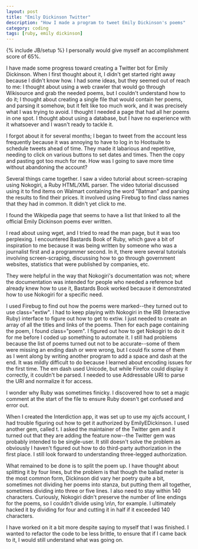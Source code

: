 ```yaml
---
layout: post
title: "Emily Dickinson Twitter"
description: "How I made a program to tweet Emily Dickinson's poems"
category: coding
tags: [ruby, emily dickinson]
---
```

{% include JB/setup %}
I personally would give myself an accomplishment score of 65%.

I have made some progress toward creating a Twitter bot for Emily Dickinson. When I first thought about it, I didn't get started right away because I didn't know how. I had some ideas, but they seemed out of reach to me: I thought about using a web crawler that would go through Wikisource and grab the needed poems, but I couldn't understand how to do it; I thought about creating a single file that would contain her poems, and parsing it somehow, but it felt like too much work, and it was precisely what I was trying to avoid. I thought I needed a page that had all her poems in one spot. I thought about using a database, but I have no experience with it whatsoever and I wasn't ready to tackle it. 

I forgot about it for several months; I began to tweet from the account less frequently because it was annoying to have to log in to Hootsuite to schedule tweets ahead of time. They made it labarious and repetitive, needing to click on various buttons to set dates and times. Then the copy and pasting got too much for me. How was I going to save more time without abandoning the account?

Several things came together. I saw a video tutorial about screen-scraping using Nokogiri, a Ruby HTML/XML parser. The video tutorial discussed using it to find items on Walmart containing the word "Batman" and parsing the results to find their prices. It involved using Firebug to find class names that they had in common. It didn't yet click to me.

I found the Wikipedia page that seems to have a list that linked to all the official Emily Dickinson poems ever written.

I read about using wget, and I tried to read the man page, but it was too perplexing. I encountered Bastards Book of Ruby, which gave a bit of inspiration to me because it was being written by someone who was a journalist first and a programmer second. In it, there were several tutorials involving screen-scraping, discussing how to go through government websites, statistics that were published by companies, etc.

They were helpful in the way that Nokogiri's documentation was not; where the documentation was intended for people who needed a reference but already knew how to use it, Bastards Book worked because it demonstrated how to use Nokogiri for a specific need. 

I used Firebug to find out how the poems were marked--they turned out to use class="extiw". I had to keep playing with Nokogiri in the IRB (Interactive Ruby) interface to figure out how to get to extiw. I just needed to create an array of all the titles and links of the poems. Then for each page containing the poem, I found class="poem". I figured out how to get Nokogiri to do it for me before I coded up something to automate it. I still had problems because the list of poems turned out not to be accurate--some of them were missing an ending dash or were wrong, but I could fix some of them as I went along by writing another program to add a space and dash at the end. It was mildly difficult to do because I learned about encoding issues for the first time. The em dash used Unicode, but while Firefox could display it correctly, it couldn't be parsed. I needed to use Addressable URI to parse the URI and normalize it for access.

I wonder why Ruby was sometimes finicky. I discovered how to set a magic comment at the start of the file to ensure Ruby doesn't get confused and error out.

When I created the Interdiction app, it was set up to use my ajcfs account, I had trouble figuring out how to get it authorized by EmilyEDickinson. I used another gem, called t. I asked the maintainer of the Twitter gem and it turned out that they are adding the feature now--the Twitter gem was probably intended to be single-user. It still doesn't solve the problem as obviously I haven't figured out how to do third-party authorization in the first place. I still look forward to understanding three-legged authorization.

What remained to be done is to split the poem up. I have thought about splitting it by four lines, but the problem is that though the ballad meter is the most common form, Dickinson did vary her poetry quite a bit, sometimes not dividing her poems into stanza, but putting them all together, sometimes dividing into three or five lines. I also need to stay within 140 characters. Curiously, Nokogiri didn't preserve the number of line endings for the poems, so I couldn't divide using \n\n, for example. I ultimately hacked it by dividing for four and cutting it in half if it exceeded 140 characters.

I have worked on it a bit more despite saying to myself that I was finished. I wanted to refactor the code to be less brittle, to ensure that if I came back to it, I would still understand what was going on.
